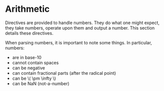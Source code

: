 # Arithmetic

Directives are provided to handle numbers.
They do what one might expect, they take numbers, operate upon them and output a number.
This section details these directives.

When parsing numbers, it is important to note some things.
In particular, numbers:

- are in base-10
- cannot contain spaces
- can be negative
- can contain fractional parts (after the radical point)
- can be \\( \pm \infty \\)
- can be NaN (not-a-number)
